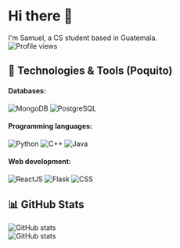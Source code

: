# Hi there 👋

I'm Samuel, a CS student based in Guatemala. <br/> ![Profile views](https://gpvc.arturio.dev/chamale-rac)

## 🔧 Technologies & Tools (Poquito)

#### Databases:
![MongoDB](https://img.shields.io/badge/-MongoDB-green?style=flat-square&logo=mongodb)
![PostgreSQL](https://img.shields.io/badge/-PostgreSQL-336791?style=flat-square&logo=postgresql&logoColor=white)
#### Programming languages:
![Python](https://img.shields.io/badge/-Python-blue?style=flat-square&logo=python)
![C++](https://img.shields.io/badge/-C++-00599C?style=flat-square&logo=c%2B%2B)
![Java](https://img.shields.io/badge/-Java-007396?style=flat-square&logo=java)
#### Web development:
![ReactJS](https://img.shields.io/badge/-ReactJS-61DAFB?style=flat-square&logo=react&logoColor=white)
![Flask](https://img.shields.io/badge/-Flask-black?style=flat-square&logo=flask)
![CSS](https://img.shields.io/badge/-CSS3-1572B6?style=flat-square&logo=css3)

## 📊 GitHub Stats

![GitHub stats](https://github-readme-streak-stats.herokuapp.com/?user=chamale-rac&layout=compact) 
</br>
![GitHub stats](https://github-readme-stats.vercel.app/api/top-langs/?username=chamale-rac&layout=compact)

